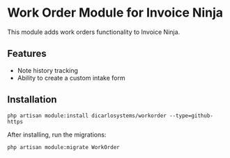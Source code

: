 # Work Order Module for Invoice Ninja

This module adds work orders functionality to Invoice Ninja.

## Features
- Note history tracking
- Ability to create a custom intake form

## Installation

```
php artisan module:install dicarlosystems/workorder --type=github-https
```

After installing, run the migrations:

```
php artisan module:migrate WorkOrder
```